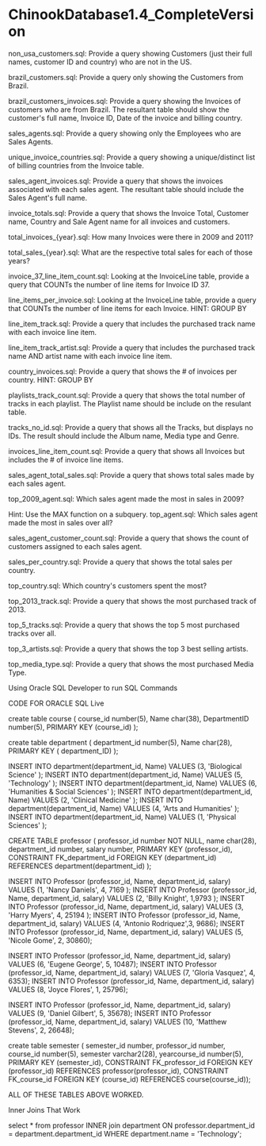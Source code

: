# ChinookDatabase1.4_CompleteVersion
non_usa_customers.sql: Provide a query showing Customers (just their full names, customer ID and country) who are not in the US.

brazil_customers.sql: Provide a query only showing the Customers from Brazil.

brazil_customers_invoices.sql: Provide a query showing the Invoices of customers who are from Brazil. The resultant table should show the customer's full name, Invoice ID, Date of the invoice and billing country.

sales_agents.sql: Provide a query showing only the Employees who are Sales Agents.

unique_invoice_countries.sql: Provide a query showing a unique/distinct list of billing countries from the Invoice table.

sales_agent_invoices.sql: Provide a query that shows the invoices associated with each sales agent. The resultant table should include the Sales Agent's full name.

invoice_totals.sql: Provide a query that shows the Invoice Total, Customer name, Country and Sale Agent name for all invoices and customers.

total_invoices_{year}.sql: How many Invoices were there in 2009 and 2011?

total_sales_{year}.sql: What are the respective total sales for each of those years?

invoice_37_line_item_count.sql: Looking at the InvoiceLine table, provide a query that COUNTs the number of line items for Invoice ID 37.

line_items_per_invoice.sql: Looking at the InvoiceLine table, provide a query that COUNTs the number of line items for each Invoice. HINT: GROUP BY

line_item_track.sql: Provide a query that includes the purchased track name with each invoice line item.

line_item_track_artist.sql: Provide a query that includes the purchased track name AND artist name with each invoice line item.

country_invoices.sql: Provide a query that shows the # of invoices per country. HINT: GROUP BY

playlists_track_count.sql: Provide a query that shows the total number of tracks in each playlist. The Playlist name should be include on the resulant table.

tracks_no_id.sql: Provide a query that shows all the Tracks, but displays no IDs. The result should include the Album name, Media type and Genre.

invoices_line_item_count.sql: Provide a query that shows all Invoices but includes the # of invoice line items.

sales_agent_total_sales.sql: Provide a query that shows total sales made by each sales agent.

top_2009_agent.sql: Which sales agent made the most in sales in 2009?

Hint: Use the MAX function on a subquery.
top_agent.sql: Which sales agent made the most in sales over all?

sales_agent_customer_count.sql: Provide a query that shows the count of customers assigned to each sales agent.

sales_per_country.sql: Provide a query that shows the total sales per country.

top_country.sql: Which country's customers spent the most?

top_2013_track.sql: Provide a query that shows the most purchased track of 2013.

top_5_tracks.sql: Provide a query that shows the top 5 most purchased tracks over all.

top_3_artists.sql: Provide a query that shows the top 3 best selling artists.

top_media_type.sql: Provide a query that shows the most purchased Media Type.


Using Oracle SQL Developer to run SQL Commands


CODE FOR ORACLE SQL Live

create table course (
course_id number(5), 
Name char(38), 
DepartmentID number(5), 
PRIMARY KEY (course_id) );



create table department (
department_id number(5), 
Name char(28), 
PRIMARY KEY ( department_ID) );


INSERT INTO department(department_id, Name) VALUES (3, 'Biological Science' );
INSERT INTO department(department_id, Name) VALUES (5, 'Technology' );
INSERT INTO department(department_id, Name) VALUES (6, 'Humanities & Social Sciences' );
INSERT INTO department(department_id, Name) VALUES (2, 'Clinical Medicine' );
INSERT INTO department(department_id, Name) VALUES (4, 'Arts and Humanities' );
INSERT INTO department(department_id, Name) VALUES (1, 'Physical Sciences' );





CREATE TABLE professor ( 
    professor_id number NOT NULL, 
    name char(28), 
    department_id   number,
	salary number, 
    PRIMARY KEY (professor_id), 
    CONSTRAINT FK_department_id FOREIGN KEY (department_id) 
    REFERENCES department(department_id) 
);


INSERT INTO Professor (professor_id, Name, department_id, salary) VALUES (1, 'Nancy Daniels', 4, 7169 );
INSERT INTO Professor (professor_id, Name, department_id, salary)  VALUES (2, 'Billy Knight', 1,9793 );
INSERT INTO Professor (professor_id, Name, department_id, salary)  VALUES (3, 'Harry Myers', 4, 25194 );
INSERT INTO Professor (professor_id, Name, department_id, salary) VALUES (4, 'Antonio Rodriquez',3, 9686);
INSERT INTO Professor (professor_id, Name, department_id, salary) VALUES (5, 'Nicole Gome', 2, 30860);

INSERT INTO Professor (professor_id, Name, department_id, salary)  VALUES (6, 'Eugene George', 5, 10487);
INSERT INTO Professor (professor_id, Name, department_id, salary) VALUES (7, 'Gloria Vasquez', 4, 6353);
INSERT INTO Professor (professor_id, Name, department_id, salary) VALUES (8, 'Joyce Flores', 1, 25796);

INSERT INTO Professor (professor_id, Name, department_id, salary) VALUES (9, 'Daniel Gilbert', 5, 35678);
INSERT INTO Professor (professor_id, Name, department_id, salary)  VALUES (10, 'Matthew Stevens', 2, 26648);







create table semester ( 
semester_id number, 
professor_id number, 
course_id number(5), 
semester varchar2(28), 
yearcourse_id number(5), 
PRIMARY KEY (semester_id), 
CONSTRAINT FK_professor_id FOREIGN KEY (professor_id) 
REFERENCES professor(professor_id), 
CONSTRAINT FK_course_id FOREIGN KEY (course_id) 
REFERENCES course(course_id));




ALL OF THESE TABLES ABOVE WORKED.






Inner Joins That Work

select * from professor
INNER join department
ON professor.department_id = department.department_id
WHERE department.name = 'Technology';











